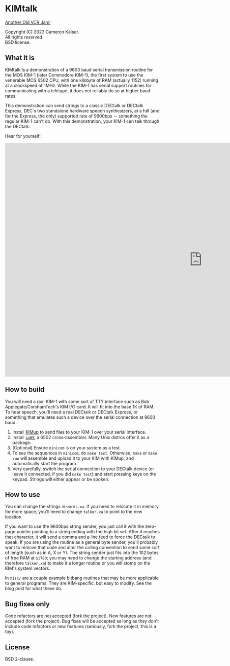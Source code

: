 # KIMtalk

[Another Old VCR Jam!](https://oldvcr.blogspot.com/2023/05/the-kim-1-that-sounds-like-stephen.html)

Copyright (C) 2023 Cameron Kaiser.  
All rights reserved.  
BSD license.

## What it is

KIMtalk is a demonstration of a 9600 baud serial transmission routine for the MOS KIM-1 (later Commodore KIM-1), the first system to use the venerable MOS 6502 CPU, with one kilobyte of RAM (actually 1152) running at a clockspeed of 1MHz. While the KIM-1 has serial support routines for communicating with a teletype, it does not reliably do so at higher baud rates.

This demonstration can send strings to a classic DECtalk or DECtalk Express, DEC's two standalone hardware speech synthesizers, at a full (and for the Express, the only) supported rate of 9600bps -- something the regular KIM-1 can't do. With this demonstration, your KIM-1 can talk through the DECtalk.

Hear for yourself:

<iframe id="videocontainer" class="type-BLOGGER_UPLOADED" allowfullscreen="1" allow="accelerometer; autoplay; clipboard-write; encrypted-media; gyroscope; picture-in-picture; web-share" title="YouTube video player" src="https://www.youtube.com/embed/?autohide=1&amp;enablecastapi=0&amp;html5=1&amp;ps=blogger&amp;widget_referrer=https%3A%2F%2Foldvcr.blogspot.com%2F&amp;enablejsapi=1&amp;origin=https%3A%2F%2Fwww.blogger.com&amp;widgetid=1" width="1280" height="758" frameborder="0"></iframe>

## How to build

You will need a real KIM-1 with some sort of TTY interface such as Bob Applegate/CorshamTech's KIM I/O card. It will fit into the base 1K of RAM. To hear speech, you'll need a real DECtalk or DECtalk Express, or something that emulates such a device over the serial connection at 9600 baud.

1. Install [KIMup](/classilla/kimup) to send files to your KIM-1 over your serial interface.
2. Install [`xa65`](http://www.floodgap.com/retrotech/xa65/), a 6502 cross-assembler. Many Unix distros offer it as a package.
3. (Optional) Ensure `minicom` is on your system as a test.
4. To see the sequences in `minicom`, do `make test`. Otherwise, `make` or `make run` will assemble and upload it to your KIM with KIMup, and automatically start the program.
5. Very carefully, switch the serial connection to your DECtalk device (or leave it connected, if you did `make test`) and start pressing keys on the keypad. Strings will either appear or be spoken.

## How to use

You can change the strings in `words.xa`. If you need to relocate it in memory for more space, you'll need to change `talker.xa` to point to the new location.

If you want to use the 9600bps string sender, you just call it with the zero-page pointer pointing to a string ending with the high bit set. After it reaches that character, it will send a comma and a line feed to force the DECtalk to speak. If you are using the routine as a general byte sender, you'll probably want to remove that code and alter the calling convention to send some sort of length (such as in A, X or Y). The string sender just fits into the 102 bytes of free RAM at `$1780`; you may need to change the starting address (and therefore `talker.xa`) to make it a longer routine or you will stomp on the KIM's system vectors.

In `misc/` are a couple example bitbang routines that may be more applicable to general programs. They are KIM-specific, but easy to modify. See the blog post for what these do.

## Bug fixes only

Code refactors are not accepted (fork the project). New features are not accepted (fork the project). Bug fixes will be accepted as long as they don't include code refactors or new features (seriously, fork the project, this is a toy).

## License

BSD 2-clause.
